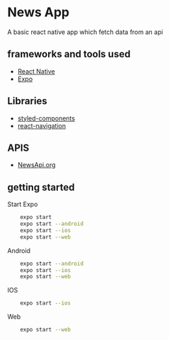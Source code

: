 # News App
A basic react native app which fetch data from an api

## frameworks and tools used
- [React Native](https://reactnative.dev/)
- [Expo](https://expo.io/)

## Libraries
- [styled-components](https://styled-components.com/)
- [react-navigation](https://reactnavigation.org/)

## APIS
- [NewsApi.org](https://newsapi.org/docs/get-started#search)

## getting started
Start Expo

```zsh
    expo start
    expo start --android
    expo start --ios
    expo start --web
```
Android

```zsh
    expo start --android
    expo start --ios
    expo start --web
```
IOS

```zsh
    expo start --ios
```

Web

```zsh
    expo start --web
```

